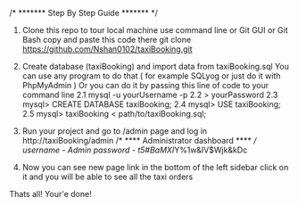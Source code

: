 /* ******* Step By Step Guide ******* */
1. Clone this repo to tour local machine
	use command line or Git GUI or Git Bash
	copy and paste this code there
	git clone https://github.com/Nshan0102/taxiBooking.git

2. Create database (taxiBooking) and import data from taxiBooking.sql
	You can use any program to do that ( for example SQLyog or just do it with PhpMyAdmin )
	Or you can do it by passing this line of code to your command line
	2.1 mysql -u yourUsername -p
	2.2 > yourPassword
	2.3 mysql> CREATE DATABASE taxiBooking;
	2.4 mysql> USE taxiBooking;
	2.5 mysql> taxiBooking < path/to/taxiBooking.sql;

3. Run your project and go to /admin page and log in
	http://taxiBooking/admin
	/* **** Administrator dashboard **** */
	username - Admin
	password - t5#BaMXI*Y%1w&IV$Wjk&kDc

4. 	Now you can see new page link in the bottom of the left sidebar
	click on it and you will be able to see all the taxi orders
	
Thats all!
Your'e done!

